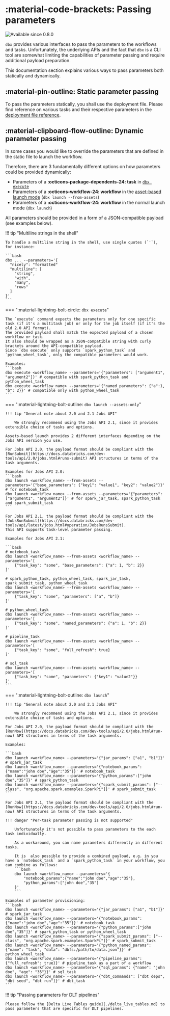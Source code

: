 # :material-code-brackets: Passing parameters

<img src="https://img.shields.io/badge/available%20since-0.8.0-green?style=for-the-badge" alt="Available since 0.8.0"/>


`dbx` provides various interfaces to pass the parameters to the workflows and tasks.
Unfortunately, the underlying APIs and the fact that `dbx` is a CLI tool are somewhat
limiting the capabilities of parameter passing and require additional payload preparation.

This documentation section explains various ways to pass parameters both statically and dynamically.


## :material-pin-outline: Static parameter passing


To pass the parameters statically, you shall use the deployment file.
Please find reference on various tasks and their respective parameters in the [deployment file reference](../../reference/deployment.md).


## :material-clipboard-flow-outline: Dynamic parameter passing

In some cases you would like to override the parameters that are defined in the static file to launch the workflow.

Therefore, there are 3 fundamentally different options on how parameters could be provided dynamically:

- Parameters of a **:octicons-package-dependents-24: task** in [`dbx execute`](../../reference/cli.md#dbx-execute)
- Parameters of a **:octicons-workflow-24: workflow** in the [asset-based launch mode](../../features/assets.md) (`dbx launch --from-assets`)
- Parameters of a **:octicons-workflow-24: workflow** in the normal launch mode (`dbx launch`)

All parameters should be provided in a form of a JSON-compatible payload (see examples below).

!!! tip "Multiline strings in the shell"

    To handle a multiline string in the shell, use single quotes (`'`), for instance:

    ```bash
    dbx ... --parameters='{
      "nicely": "formatted"
      "multiline": [
        "string",
        "with",
        "many",
        "rows"
      ]
    }'
    ```

=== ":material-lightning-bolt-circle: `dbx execute`"

    The `execute` command expects the parameters only for one specific task (if it's a multitask job) or only for the job itself (if it's the old 2.0 API format).
    The provided payload shall match the expected payload of a chosen workflow or task.
    It also should be wrapped as a JSON-compatible string with curly brackets around the API-compatible payload.
    Since `dbx execute` only supports `spark_python_task` and `python_wheel_task`, only the compatible parameters would work.

    Examples:
    ```bash
    dbx execute <workflow_name> --parameters='{"parameters": ["argument1", "argument2"]}' # compatible with spark_python_task and python_wheel_task
    dbx execute <workflow_name> --parameters='{"named_parameters": {"a":1, "b": 2}}' # compatible only with python_wheel_task
    ```

=== ":material-lightning-bolt-outline: `dbx launch --assets-only`"

    !!! tip "General note about 2.0 and 2.1 Jobs API"

        We strongly recommend using the Jobs API 2.1, since it provides extensible choice of tasks and options.

    Assets-based launch provides 2 different interfaces depending on the Jobs API version you use.

    For Jobs API 2.0, the payload format should be compliant with the [RunSubmit](https://docs.databricks.com/dev-tools/api/2.0/jobs.html#runs-submit) API structures in terms of the task arguments.

    Examples for Jobs API 2.0:
    ```bash
    dbx launch <workflow_name> --from-assets --parameters='{"base_parameters": {"key1": "value1", "key2": "value2"}}' # for notebook_task
    dbx launch <workflow_name> --from-assets --parameters='{"parameters": ["argument1", "argument2"]}' # for spark_jar_task, spark_python_task and spark_submit_task
    ```

    For Jobs API 2.1, the payload format should be compliant with the [JobsRunSubmit](https://docs.databricks.com/dev-tools/api/latest/jobs.html#operation/JobsRunsSubmit).
    This API supports task-level parameter passing.

    Examples for Jobs API 2.1:

    ```bash
    # notebook_task
    dbx launch <workflow_name> --from-assets <workflow_name> --parameters='[
        {"task_key": "some", "base_parameters": {"a": 1, "b": 2}}
    ]'

    # spark_python_task, python_wheel_task, spark_jar_task, spark_submit_task, python_wheel_task
    dbx launch <workflow_name> --from-assets <workflow_name> --parameters='[
        {"task_key": "some", "parameters": ["a", "b"]}
    ]'

    # python_wheel_task
    dbx launch <workflow_name> --from-assets <workflow_name> --parameters='[
        {"task_key": "some", "named_parameters": {"a": 1, "b": 2}}
    ]'

    # pipeline_task
    dbx launch <workflow_name> --from-assets <workflow_name> --parameters='[
        {"task_key": "some", "full_refresh": true}
    ]'

    # sql_task
    dbx launch <workflow_name> --from-assets <workflow_name> --parameters='[
        {"task_key": "some", "parameters": {"key1": "value2"}}
    ]'
    ```


=== ":material-lightning-bolt-outline: `dbx launch`"

    !!! tip "General note about 2.0 and 2.1 Jobs API"

        We strongly recommend using the Jobs API 2.1, since it provides extensible choice of tasks and options.

    For Jobs API 2.0, the payload format should be compliant with the [RunNow](https://docs.databricks.com/dev-tools/api/2.0/jobs.html#run-now) API structures in terms of the task arguments.

    Examples:

    ```bash
    dbx launch <workflow_name> --parameters='{"jar_params": ["a1", "b1"]}' # spark_jar_task
    dbx launch <workflow_name> --parameters='{"notebook_params":{"name":"john doe","age":"35"}}' # notebook_task
    dbx launch <workflow_name> --parameters='{"python_params":["john doe","35"]}' # spark_python_task
    dbx launch <workflow_name> --parameters='{"spark_submit_params": ["--class", "org.apache.spark.examples.SparkPi"]}' # spark_submit_task
    ```

    For Jobs API 2.1, the payload format should be compliant with the [RunNow](https://docs.databricks.com/dev-tools/api/2.0/jobs.html#run-now) API structures in terms of the task arguments.

    !!! danger "Per-task parameter passing is not supported"

        Unfortunately it's not possible to pass parameters to the each task individually.

        As a workaround, you can name parameters differently in different tasks.

        It is  also possible to provide a combined payload, e.g. in you have a `notebook_task` and a `spark_python_task` in your workflow, you can combine as follows:
        ```bash
        dbx launch <workflow_name> --parameters='{
            "notebook_params":{"name":"john doe","age":"35"},
            "python_params":["john doe","35"]
        }'
        ```

    Examples of parameter provisioning:
    ```bash
    dbx launch <workflow_name> --parameters='{"jar_params": ["a1", "b1"]}' # spark_jar_task
    dbx launch <workflow_name> --parameters='{"notebook_params":{"name":"john doe","age":"35"}}' # notebook_task
    dbx launch <workflow_name> --parameters='{"python_params":["john doe","35"]}' # spark_python_task or python_wheel_task
    dbx launch <workflow_name> --parameters='{"spark_submit_params": ["--class", "org.apache.spark.examples.SparkPi"]}' # spark_submit_task
    dbx launch <workflow_name> --parameters='{"python_named_params": {"name": "task", "data": "dbfs:/path/to/data.json"}}' # python_wheel_task
    dbx launch <workflow_name> --parameters='{"pipeline_params": {"full_refresh": true}}' # pipeline_task as a part of a workflow
    dbx launch <workflow_name> --parameters='{"sql_params": {"name": "john doe", "age": "35"}}' # sql_task
    dbx launch <workflow_name> --parameters='{"dbt_commands": ["dbt deps", "dbt seed", "dbt run"]}' # dbt_task
    ```

!!! tip "Passing parameters for DLT pipelines"

    Please follow the [Delta Live Tables guide](./delta_live_tables.md) to pass parameters that are specific for DLT pipelines.
